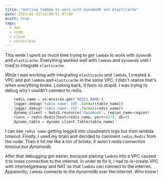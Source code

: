 ```yaml
---
title: "Getting lambda to work with dynamodb and elasticache"
date: 2019-01-31T12:00:51-07:00
draft: true
tags:
  - aws
  - code
  - cloud
  - serverless
---
```




This week I spent so much time trying to get `lambda` to work with `dynmodb` and `elasticache`. Everything worked well with `lambda` and `dynamodb` until I tried to integrate `elasticache`. 

While I was working with integrating `elasticache` and `lambda`, I created a VPC and put `lambda` and `elasticache` in the same VPC. I didn't realize that's when everything broke. Looking back, it feels so stupid. I was trying to debug why I couldn't connect to redis.



```python
    redis_name = os.environ.get('REDIS_NAME')
    logger.debug('table name: {0}'.format(table_name))
    logger.debug('redis name: {0}'.format(redis_name))
    dynamo_client = boto3.resource('dynamodb', region_name=region)
    rconn = redis.Redis(host=redis_name, port=6379, db=0)
    dynamo_table = dynamo_client.Table(table_name)

```



I can see `redis name` getting logged into cloudwatch logs but then lambda timeout. Finally, I used my brain and decided to comment `redis.Redis` from the code. Then it hit me like a ton of bricks, *it wasn't redis connection timeout but dynamodb*.

After that debugging got easier, because placing `lambda` into a VPC caused it to loose connection to the internet. In order to fix it, I had to re-create VPC with internetgateway and NAT so that `lambda` can connect to the internet. Apparently, `lambda` connects to the dynamodb over the internet. Who knew ! 